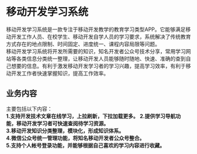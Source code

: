 # 移动开发学习系统
移动开发学习系统是一款专注于移动开发教学的教育学习类型APP。它能够满足移动开发工作人员、在校学生、移动开发自学人员的学习要求，系统解决了传统教育方式存在的地点限制、时间固定、进度统一、课程内容局限等问题。  
移动开发学习系统将开发所需要的知识，知名开发者公众号技术分享，常用学习网站等各类信息分类统一整理，让移动开发人员能够随时随地、快速、准确的查到自己想要的信息。有利于激发移动开发学习者的学习兴趣，提高学习效率，有利于移动开发工作者快速掌握知识，提高工作效率。
## 业务内容
主要包括以下内容：  
**1.支持开发技术文章在线学习，上拉刷新，下拉加载更多。** 
**2.提供学习导航功能，移动开发学习者可快速查阅待学习资源。**  
**3.移动开发知识分类整理，模块化，形成知识体系。**  
**4.微信公众号统一管理功能，将知名移动开发者公众号整合。**  
**5.支持个人帐号登录功能，并能够根据自己喜欢的学习内容进行收藏。**
